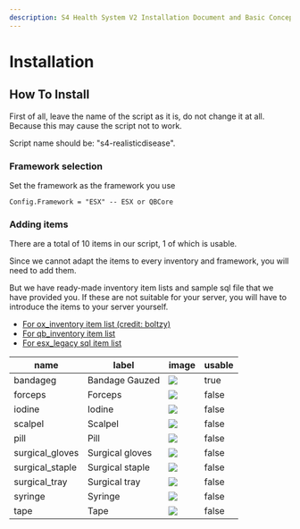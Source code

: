 ```yaml
---
description: S4 Health System V2 Installation Document and Basic Concepts
---
```


# Installation

## How To Install <a href="#how-to-install" id="how-to-install"></a>

First of all, leave the name of the script as it is, do not change it at all. Because this may cause the script not to work.

Script name should be: "s4-realisticdisease".

### Framework selection <a href="#framework-selection" id="framework-selection"></a>

Set the framework as the framework you use

```
Config.Framework = "ESX" -- ESX or QBCore
```

### Adding items <a href="#adding-items" id="adding-items"></a>

There are a total of 10 items in our script, 1 of which is usable.

Since we cannot adapt the items to every inventory and framework, you will need to add them.

But we have ready-made inventory item lists and sample sql file that we have provided you. If these are not suitable for your server, you will have to introduce the items to your server yourself.

* [For ox\_inventory item list (credit: boltzy)](https://docs.0resmon.com/HealthSystemV2/ox\_inventory/)
* [For qb\_inventory item list](https://docs.0resmon.com/HealthSystemV2/qb\_inventory/)
* [For esx\_legacy sql item list](https://docs.0resmon.com/HealthSystemV2/esx/)

| name             | label           | image                                                                                                                                         | usable |
| ---------------- | --------------- | --------------------------------------------------------------------------------------------------------------------------------------------- | ------ |
| bandageg         | Bandage Gauzed  | [![](https://docs.0resmon.com/HealthSystemV2/assets/gauze.png)](https://docs.0resmon.com/HealthSystemV2/assets/gauze.png)                     | true   |
| forceps          | Forceps         | [![](https://docs.0resmon.com/HealthSystemV2/assets/forceps.png)](https://docs.0resmon.com/HealthSystemV2/assets/forceps.png)                 | false  |
| iodine           | Iodine          | [![](https://docs.0resmon.com/HealthSystemV2/assets/iodine.png)](https://docs.0resmon.com/HealthSystemV2/assets/iodine.png)                   | false  |
| scalpel          | Scalpel         | [![](https://docs.0resmon.com/HealthSystemV2/assets/scalpel.png)](https://docs.0resmon.com/HealthSystemV2/assets/scalpel.png)                 | false  |
| pill             | Pill            | [![](https://docs.0resmon.com/HealthSystemV2/assets/pill.png)](https://docs.0resmon.com/HealthSystemV2/assets/pill.png)                       | false  |
| surgical\_gloves | Surgical gloves | [![](https://docs.0resmon.com/HealthSystemV2/assets/surgical-gloves.png)](https://docs.0resmon.com/HealthSystemV2/assets/surgical-gloves.png) | false  |
| surgical\_staple | Surgical staple | [![](https://docs.0resmon.com/HealthSystemV2/assets/surgical-staple.png)](https://docs.0resmon.com/HealthSystemV2/assets/surgical-staple.png) | false  |
| surgical\_tray   | Surgical tray   | [![](https://docs.0resmon.com/HealthSystemV2/assets/surgical-tray.png)](https://docs.0resmon.com/HealthSystemV2/assets/surgical-tray.png)     | false  |
| syringe          | Syringe         | [![](https://docs.0resmon.com/HealthSystemV2/assets/syringe.png)](https://docs.0resmon.com/HealthSystemV2/assets/syringe.png)                 | false  |
| tape             | Tape            | [![](https://docs.0resmon.com/HealthSystemV2/assets/tape.png)](https://docs.0resmon.com/HealthSystemV2/assets/tape.png)                       | false  |
